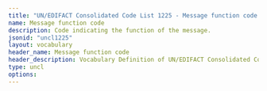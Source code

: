 ```yaml
---
title: "UN/EDIFACT Consolidated Code List 1225 - Message function code (20B) JSON-LD Vocabulary"
name: Message function code
description: Code indicating the function of the message.
jsonid: "uncl1225"
layout: vocabulary
header_name: Message function code
header_description: Vocabulary Definition of UN/EDIFACT Consolidated Code List 1225 - Message function code (20B) semantics in HTML format. JSON-LD format is available at [uncl1225.jsonld](/vocabulary/uncl1225.jsonld)
type: uncl
options:
---
```

